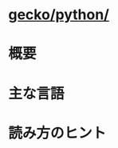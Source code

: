 # [gecko/python/](http://mxr.mozilla.org/mozilla-b2g28_v1_3/source/python/)

# 概要

# 主な言語

# 読み方のヒント
